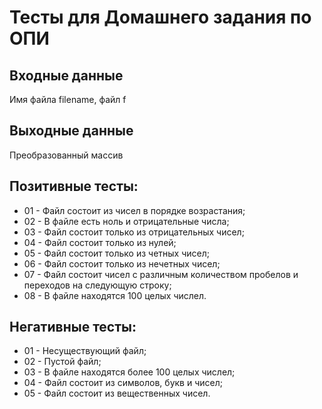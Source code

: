 # Тесты для Домашнего задания по ОПИ

## Входные данные
Имя файла filename,  файл f

## Выходные данные
Преобразованный массив

## Позитивные тесты:
- 01 - Файл состоит из чисел в порядке возрастания;
- 02 - В файле есть ноль и отрицательные числа;
- 03 - Файл состоит только из отрицательных чисел;
- 04 - Файл состоит только из нулей;
- 05 - Файл состоит только из четных чисел;
- 06 - Файл состоит только из нечетных чисел;
- 07 - Файл состоит чисел с различным количеством пробелов и переходов 
на следующую строку;
- 08 - В файле находятся 100 целых числел.

## Негативные тесты:
- 01 - Несуществующий файл;
- 02 - Пустой файл;
- 03 - В файле находятся более 100 целых числел;
- 04 - Файл состоит из символов, букв и чисел;
- 05 - Файл состоит из вещественных чисел.